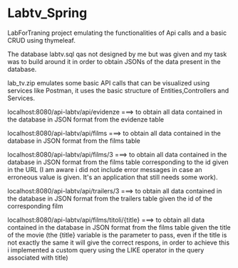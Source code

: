 # Labtv_Spring
LabForTraning project emulating the functionalities of Api calls and a basic CRUD using thymeleaf.

The database labtv.sql qas not designed by me but was given and my task was to build around it in order to obtain JSONs of the data present in the database.

lab_tv.zip emulates some basic API calls that can be visualized using services like Postman, it uses the basic structure of Entities,Controllers and Services.


localhost:8080/api-labtv/api/evidenze  ===> to obtain all data contained in the database in JSON format from the evidenze table

localhost:8080/api-labtv/api/films ===> to obtain all data contained in the database in JSON format from the films table

localhost:8080/api-labtv/api/films/3 ===> to obtain all data contained in the database in JSON format from the films table corresponding to the id given in the URL 
(I am aware i did not include error messages in case an erroneous value is given. It's an application that still needs some work).

localhost:8080/api-labtv/api/trailers/3 ===> to obtain all data contained in the database in JSON format from the trailers table given the id of the corresponding film

localhost:8080/api-labtv/api/films/titoli/{title} ===> to obtain all data contained in the database in JSON format from the films table given the title of the movie
(the {title} variable is the parameter to pass, even if the title is not exactly the same it will give the correct respons, in order to achieve this i implemented a custom query using the 
LIKE operator in the query associated with title)
